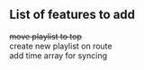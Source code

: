 ## List of features to add
~~move playlist to top~~  
create new playlist on route  
add time array for syncing  
